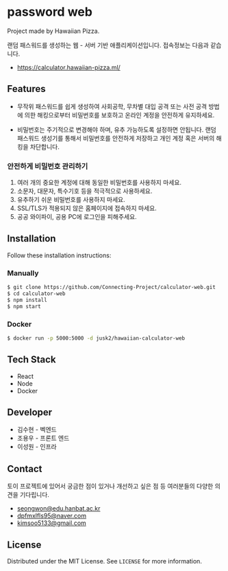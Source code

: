 # password web

Project made by Hawaiian Pizza. 

랜덤 패스워드를 생성하는 웹 - 서버 기반 애플리케이션입니다. 접속정보는 다음과 같습니다. 

* https://calculator.hawaiian-pizza.ml/



## Features

* 무작위 패스워드를 쉽게 생성하여 사회공학, 무차별 대입 공격 또는 사전 공격 방법에 의한 해킹으로부터 비밀번호를 보호하고 온라인 계정을 안전하게 유지하세요.

* 비밀번호는 주기적으로 변경해야 하며, 유추 가능하도록 설정하면 안됩니다. 랜덤 패스워드 생성기를 통해서 비밀번호를 안전하게 저장하고 개인 계정 혹은 서버의 해킹을 차단합니다.



### 안전하게 비밀번호 관리하기

1. 여러 개의 중요한 계정에 대해 동일한 비밀번호를 사용하지 마세요.
2. 소문자, 대문자, 특수기호 등을 적극적으로 사용하세요.
3. 유추하기 쉬운 비밀번호를 사용하지 마세요.
4. SSL/TLS가 적용되지 않은 홈페이지에 접속하지 마세요.
5. 공공 와이파이, 공용 PC에 로그인을 피해주세요.



## Installation

Follow these installation instructions:

### Manually

```bash
$ git clone https://github.com/Connecting-Project/calculator-web.git
$ cd calculator-web
$ npm install 
$ npm start
```

### Docker 

```bash
$ docker run -p 5000:5000 -d jusk2/hawaiian-calculator-web
```



## Tech Stack

* React
* Node
* Docker



## Developer

- 김수현 - 벡엔드
- 조용우 - 프론트 엔드
- 이성원 - 인프라



## Contact

토이 프로젝트에 있어서 궁금한 점이 있거나 개선하고 싶은 점 등 여러분들의 다양한 의견을 기다립니다.

- [seongwon@edu.hanbat.ac.kr](mailto:seongwon@edu.hanbat.ac.kr)
- [dpfmxlfls95@naver.com](mailto:dpfmxlfls95@naver.com)
- kimsoo5133@gmail.com



## License

Distributed under the MIT License. See `LICENSE` for more information.



